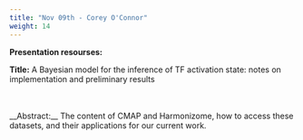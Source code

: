 ```yaml
---
title: "Nov 09th - Corey O'Connor"
weight: 14
---
```


__Presentation resourses:__

<!-- - [Presentation slides (pdf version)]() -->


__Title:__ A Bayesian model for the inference of TF activation state: notes on implementation and preliminary results
</br>

</br>
</br>
__Abstract:__ The content of CMAP and Harmonizome, how to access these datasets, and their applications for our current work.